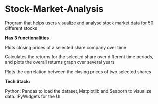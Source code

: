 # Stock-Market-Analysis

Program that helps users visualize and analyse stock market data for 50 different stocks

**Has 3 functionalities**

Plots closing prices of a selected share company over time

Calculates the returns for the selected share over different time periods, and plots the overall returns graph over several years

Plots the correlation between the closing prices of two selected shares

**Tech Stack:**

Python: Pandas to load the dataset, Matplotlib and Seaborn to visualize data. IPyWidgets for the UI
